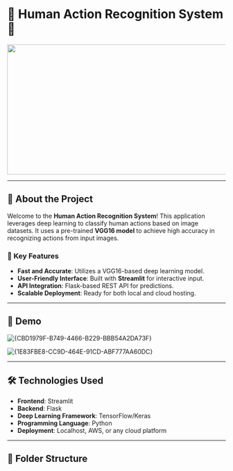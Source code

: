 # 🕺 Human Action Recognition System 🎥

<p align="center">
  <img src="https://media.giphy.com/media/QNFhOolVeCzPQ2Mx85/giphy.gif" width="600" height="300"/>
</p>

---

## 🚀 About the Project

Welcome to the **Human Action Recognition System**! This application leverages deep learning to classify human actions based on image datasets. It uses a pre-trained **VGG16 model** to achieve high accuracy in recognizing actions from input images.

### 🌟 Key Features
- **Fast and Accurate**: Utilizes a VGG16-based deep learning model.
- **User-Friendly Interface**: Built with **Streamlit** for interactive input.
- **API Integration**: Flask-based REST API for predictions.
- **Scalable Deployment**: Ready for both local and cloud hosting.

---

## 📸 Demo

![{CBD1979F-B749-4466-B229-BBB54A2DA73F}](https://github.com/user-attachments/assets/0845de37-cf41-4f7c-af41-354cbeeb27bf)

![{1E83FBE8-CC9D-464E-91CD-ABF777AA60DC}](https://github.com/user-attachments/assets/c3dac0a8-97e9-427a-8d85-9b3819af6311)


---

## 🛠️ Technologies Used

- **Frontend**: Streamlit
- **Backend**: Flask
- **Deep Learning Framework**: TensorFlow/Keras
- **Programming Language**: Python
- **Deployment**: Localhost, AWS, or any cloud platform

---

## 📂 Folder Structure

